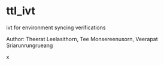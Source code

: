# ttl_ivt
ivt for environment syncing verifications


Author: Theerat Leelasithorn, Tee Monsereenusorn, Veerapat Sriarunrungrueang

x